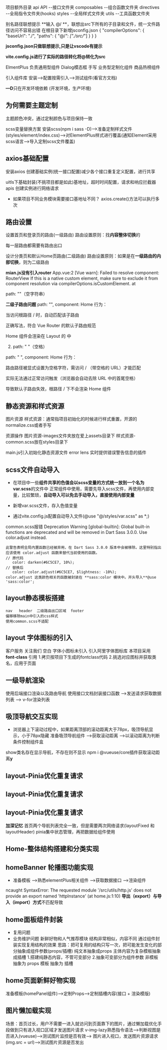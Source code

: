 项目额外目录
api API  --接口文件夹
composables  --组合函数文件夹
directives  --全局指令文件夹(hooks)
styles  --全局样式文件夹
utils  --工具函数文件夹

别名路径联想提示
  **输入 @/ **，联想出src下所有的子目录和文件，统一文件路径访问不容易出错
  在根目录下新增jsconfig.json
  {
    "compilerOptions": {
        "baseUrl": "./",
        "paths": {
            "@/*": ["./src/*"]
        }
    }
}

**jsconfig.json只做联想提示,只是让vscode有提示**

**vite.config.js进行了实际的路径转化将@转化为src**

ElmentPlus  负责通用型组件  Dialog模态框
手写  业务型定制化组件  商品热榜组件

引入组件库       安装-->配置按需引入-->测试组件(看官方文档)

**—D**只在开发环境依赖
(开发环境，生产环境)

## 为何需要主题定制
主题颜色冲突，通过定制颜色与项目保持一致

scss变量替换方案  安装scss(npm i sass -D)-->准备定制样式文件(styles/element/index.css)-->对ElementPlus样式进行覆盖(通知Element采用scss语言-->导入定制scss文件覆盖)

## axios基础配置
安装axios
创建基础实例(统一接口配置)减少各个接口重复定义配置，进行共享

uitls下基础封装(不挑项目都是如此)基地址，超时时间配置，请求和响应拦截器
apis 创建实例进行网络请求
-  如果项目不同业务模块需要接口基地址不同？
  axios.create()方法可以执行多次

## 路由设置
设置首页和登录页的路由(一级路由)
路由设置原则：找**内容整体切换**的

每一层路由都需要有路由出口

设计分类页和默认Home页路由(二级路由)
路由设置原则：如果是在**一级路由的内部切换**，则为二级路由


**mian.js没有引入router**
App.vue:2 
 [Vue warn]: Failed to resolve component: RouterView
If this is a native custom element, make sure to exclude it from component resolution via compilerOptions.isCustomElement. 
  at <App>

  path: ""（空字符串）


**二级子路由问题**
path: "",
component: Home
行为：

当访问根路径 / 时，自动匹配该子路由

正确写法，符合 Vue Router 的默认子路由规范

Home 组件会渲染在 Layout 的 <router-view> 中

2. path: " "（空格）

path: " ",
component: Home
行为：

路由路径被显式设置为空格字符，需访问 / （带空格的 URL）才能匹配

实际无法通过正常访问触发（浏览器会自动去除 URL 中的首尾空格）

导致默认子路由失效，根路径 / 下不会渲染 Home 组件

## 静态资源和样式资源
  图片资源
  样式资源：通常指项目初始化的时候进行样式重置，开源的normalize.css或者手写

  资源操作
  图片资源-images文件夹放在爱上assets目录下
  样式资源-common.scss放在styles目录下

  main.js引入初始化静态资源文件
  error lens 实时提供错误警告信息的插件

  ## scss文件自动导入
  - 在项目中一些**组件共享的色值会以scss变量的方式统一放到一个名为var.scss**的文件中
  正常组件中使用，需要先导入scss文件，再使用内部变量，比较繁琐，**自动导入可以免去手动导入，直接使用内部变量**

  - 新增var.scss文件，存入色值变量
  - 通过vite.config.js配置自动导入文件(@use "@/styles/var.scss" as *;)

  common.scss报错
    Deprecation Warning [global-builtin]: Global built-in functions are deprecated and will be    removed in Dart Sass 3.0.0.
    Use color.adjust instead.

    此警告表明全局内置函数已经被弃用，在 Dart Sass 3.0.0 版本中会被移除。这里特别指出应该使用 color.adjust 函数来替代当前使用的函数。
    // 原代码
       color: darken(#6C5CE7, 10%);
    // 替换后
       color: color.adjust(#6C5CE7, $lightness: -10%);
    color.adjust 这类颜色相关的函数被封装在 **sass:color 模块中。开头导入**@use 'sass:color';



## layout静态模板搭建
    nav   header  二级路由出口区域  footer
    偏移移除main中引入的css样式
    使用common.scss不适配

## layout 字体图标的引入

客户服务 关注我们 空白 字体小图标未引入
引入阿里字体图标库 本项目采用 **font-class** 引用
1.拷贝按项目下生成的fontclass代码
    <link rel="stylesheet" href="//at.alicdn.com/t/font_2143783_iq6z4ey5vu.css">
2.挑选对应图标并获取类名，应用于页面
<i class="iconfont icon-user"></i>

## 一级导航渲染
  使用后端接口渲染以及路由导航
  使用接口文档封装接口函数  -->发送请求获取数据列表  -->  v-for渲染列表

## 吸顶导航交互实现
  - 浏览器上下滚动过程中，如果距离顶部的滚动距离大于78px，吸顶导航显示，小于78px隐藏
  准备吸顶导航组件 -->获取滚动距离 -->以滚动距离为判断条件控制组件盒

  show类名存在显示导航，不存在则不显示
  npm i @vueuse/core插件获取滚动距离**y**

## layout-Pinia优化重复请求
## layout-Pinia优化重复请求
## layout-Pinia优化重复请求
**加深记忆**
  首页两个导航列表完全一致，但是需要两次网络请求(layoutFixed 和 layoutHeader)
  pinia集中状态管理，再把数据给组件使用

## Home-整体结构搭建和分类实现
## homeBanner 轮播图功能实现
  - 准备模板 -->熟悉elementPlus相关组件 -->获取数据接口 -->渲染组件

  ncaught SyntaxError: The requested module '/src/utils/http.js' does not provide an export named 'httpInstance' (at home.js:1:10)
**导出（export）与导入（import）方式**不匹配导致

## home面板组件封装
  - 复用问题
  - 业务维护问题
   新鲜好物和人气推荐模块 结构非常相似，内容不同 通过组件封装实现复用结构的效果
   思路：把可复用的结构只写一次，把可能发生变化的部分抽象成组件参数(props/插槽)
   纯文本抽象成props
   主体内容为复杂模板抽象成插槽
   1.搭建纯静态内容，不管可变部分
   2.抽象可变部分为组件参数
     非模板 抽象为 props  模板  抽象为 插槽

## home页面新鲜好物实现
准备模板(homePanel组件)-->定制Props-->定制插槽内容(接口 + 渲染模版)

## 图片懒加载实现
场景：首页过长，用户不需要一进入就访问到页面靠下的图片，通过懒加载优化手段做到只有进入视口区域才发送图片请求
v-img-lazy熟悉指令语法-->判断视图是否进入(vueuse)-->测试图片监控是否有效-->
图片进入视口，发送图片资源请求(img.src = url)-->测试图片资源是否发出